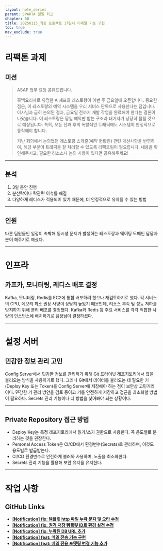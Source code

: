 ```yaml
---
layout: note_series
parent: SPARTA 일일 회고
chapter: 58
title: 20250115_최종 프로젝트 17일차 이메일 기능 구현
toc: true
nav_exclude: true
---
```


# 리팩톤 과제
## 미션

> ASAP 업무 요청 공유드립니다.
> 
> 흑백요리사로 유명한 A 셰프의 레스토랑이 이번 주 금요일에 오픈합니다. 중요한 점은, 이 레스토랑의 예약 시스템을 우리 서비스 단독으로 사용한다는 점입니다.
> 이사님과 급히 논의된 결과, 금요일 전까지 개발 작업을 완료해야 한다는 결론이 나왔습니다.
> 이 레스토랑은 당일 예약만 받는 구조라 대기자가 상당히 몰릴 것으로 예상됩니다. 특히, 오픈 전과 후의 폭발적인 트래픽에도 시스템이 안정적으로 동작해야 합니다.
> 
> 지난 회의에서 논의했던 레스토랑 스케줄(예약 현황판) 관련 개선사항을 반영하여, 해당 부분이 트래픽을 잘 처리할 수 있도록 리팩토링이 필요합니다. 내용을 확인해주시고, 필요한 리소스나 논의 사항이 있다면 공유해주세요!

--- 

## 분석
1. 3일 동안 진행
2. 분산락이나 락관련 이슈를 해결 
3. 다양하게 레디스가 적용되어 있기 때문에, 더 안정적으로 유지될 수 있는 방법

---

## 인원
다른 팀원들인 일정이 촉박해 동시성 문제가 발생하는 
레스토랑과 웨이팅 도메인 담당자 분이 해주기로 해셨다.

---

# 인프라
## 카프카, 모니터링, 레디스 배포 결정
Kafka, 모니터링, Redis를 EC2에 통합 배포하려 했으나 재검토하기로 했다.
각 서비스의 CPU, 메모리 최소 권장 사양이 상당히 높았기 때문인데,
리소스 부족 및 성능 저하를 방지하기 위해 분리 배포를 결정했다.
Kafka와 Redis 등 주요 서비스를 각각 적합한 사양의 인스턴스에 배치하기로 팀장님이 결정하셨다.

---

# 설정 서버
## 민감한 정보 관리 고민
Config Server에서 민감한 정보를 관리하기 위해 Git 프라이빗 레포지토리에서 값을 불러오는 방식을 사용하기로 했다.
그러나 Git에서 데이터를 불러오는 데 필요한 키(Deploy Key 또는 Token)를 Config Server에 저장해야 하는 점이 보안상 고민거리이다.
민감한 키 관리 방안을 검토 중이고 키를 안전하게 저장하고 접근을 최소화할 방법이 필요하다.
Secrets 관리 기능이나 더 방법을 찾아봐야 되는 상황이다.

---

## Private Repository 접근 방법
- Deploy Key는 특정 레포지토리에서 읽기/쓰기 권한으로 사용한다. 꼭 용도별로 분리하는 것을 권장한다.
- Personal Access Token은 CI/CD에서 환경변수(Secrets)로 관리하며, 이것도 용도별로 발급받는다.
- CI/CD 환경변수로 안전하게 불러와 사용하며, 노출을 최소화한다.
- Secrets 관리 기능을 활용해 보안 유지을 유지한다.

---

# 작업 사항
## GitHub Links
- [**[Notification] fix: 템플릿 http 파일 누락 문자 및 오타 수정**](https://github.com/BobJool/Waiting-Reservation-Service/commit/27e6093ed66efdb3ab6bb21937f3feb39c5f5f6a)
- [**[Notification] fix: 원격 저장 템플릿 ID로 환경 설정 수정**](https://github.com/BobJool/Waiting-Reservation-Service/commit/238be6cd7570fbe5d758139c12e1d031effa2b46)
- [**[Notification] fix: 누락된 DB URL 추가**](https://github.com/BobJool/Waiting-Reservation-Service/commit/e6bac19a37ad31e2a6721d1bdc7e905e8cd5ffdf)
- [**[Notification] feat: 메일 전송 기능 구현**](https://github.com/BobJool/Waiting-Reservation-Service/pull/130/commits/9d504de2ac7eba59c02f5b14c0a0b855e7003857)
- [**[Notification] feat: 메일 전용 포맷팅 변경 기능 추가**](https://github.com/BobJool/Waiting-Reservation-Service/pull/130/commits/b82a937b026c32e4ea85c2051bc8bcfe4498b927)
